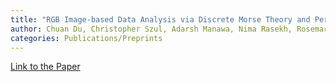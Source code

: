 ```yaml
---
title: "RGB Image-based Data Analysis via Discrete Morse Theory and Persistent Homology"
author: Chuan Du, Christopher Szul, Adarsh Manawa, Nima Rasekh, Rosemary Guzman, and Ruth Davidson
categories: Publications/Preprints
---
```


[Link to the Paper][paper-link]

[paper-link]: https://faculty.math.illinois.edu/~rasekh2/dmt_vf_ms.pdf
